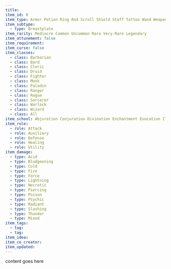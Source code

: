 ```yaml
---
title:
item_id: 0
item_type: Armor Potion Ring Rod Scroll Shield Staff Tattoo Wand Weapon Wondrous
item_subtype:
  - type: Breastplate
item_rarity: Mediocre Common Uncommon Rare Very-Rare Legendary
item_attunement: false
item_requirement:
item_curse: false
item_classes:
  - class: Barbarian
  - class: Bard
  - class: Cleric
  - class: Druid
  - class: Fighter
  - class: Monk
  - class: Paladin
  - class: Ranger
  - class: Rogue
  - class: Sorcerer
  - class: Warlock
  - class: Wizard
  - class: All
item_school: Abjuration Conjuration Divination Enchantment Evocation Illusion Necromancy Transmutation Unidentifiable Ancient
item_role:
  - role: Attack
  - role: Auxiliary
  - role: Defense
  - role: Healing
  - role: Utility
item_damage:
  - type: Acid
  - type: Bludgeoning
  - type: Cold
  - type: Fire
  - type: Force
  - type: Lightning
  - type: Necrotic
  - type: Piercing
  - type: Poison
  - type: Psychic
  - type: Radiant
  - type: Slashing
  - type: Thunder
  - type: Mixed
item_tags:
  - tag:
  - tag:
item_idea:
item_co_creator:
item_updated:
---
```


content goes here
